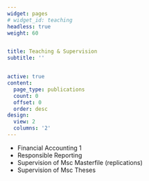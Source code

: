 ```yaml
---
widget: pages
# widget_id: teaching
headless: true
weight: 60


title: Teaching & Supervision
subtitle: ''


active: true
content:
  page_type: publications
  count: 0
  offset: 0
  order: desc
design:
  view: 2
  columns: '2'
---
```

  * Financial Accounting 1
  * Responsible Reporting
  * Supervision of Msc Masterfile (replications)
  * Supervision of Msc Theses

